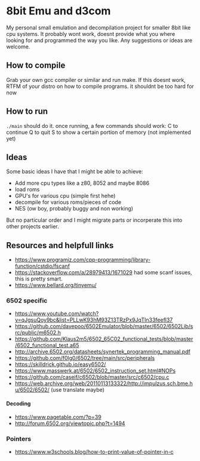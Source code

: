 # 8bit Emu and d3com

My personal small emulation and decompilation project for smaller 8bit like cpu systems.
It probably wont work, doesnt provide what you where looking for and programmed the way you like.
Any suggestions or ideas are welcome.

## How to compile

Grab your own gcc compiler or similar and run make. If this doesnt work, RTFM of your distro on how to compile programs.
it shouldnt be too hard for now

## How to run

``./main`` should do it.
once running, a few commands should work:
C to continue
Q to quit
S to show a certain portion of memory (not implemented yet)

## Ideas

Some basic ideas I have that I might be able to achieve:

* Add more cpu types like a z80, 8052 and maybe 8086
* load roms
* GPU's for various cpu (simple first hehe)
* decompile for various roms/pieces of code
* NES (ow boy, probably buggy and non working)

But no particular order and I might migrate parts or incorperate this into other projects earlier.

## Resources and helpfull links

* <https://www.programiz.com/cpp-programming/library-function/cstdio/fscanf>
* <https://stackoverflow.com/a/28979413/1671029> had some scanf issues, this is pretty smart.
* <https://www.bellard.org/tinyemu/>

### 6502 specific

* <https://www.youtube.com/watch?v=qJgsuQoy9bc&list=PLLwK93hM93Z13TRzPx9JqTIn33feefl37>
* <https://github.com/davepoo/6502Emulator/blob/master/6502/6502Lib/src/public/m6502.h>
* <https://github.com/Klaus2m5/6502_65C02_functional_tests/blob/master/6502_functional_test.a65>
* <http://archive.6502.org/datasheets/synertek_programming_manual.pdf>
* <https://github.com/f0lg0/6502/tree/main/src/peripherals>
* <https://skilldrick.github.io/easy6502/>
* <https://www.masswerk.at/6502/6502_instruction_set.html#NOPs>
* <https://github.com/caseif/c6502/blob/master/src/c6502/cpu.c>
* <https://web.archive.org/web/20110113133322/http://impulzus.sch.bme.hu/6502/6502/> (use translate maybe)

#### Decoding

* <https://www.pagetable.com/?p=39>
* <http://forum.6502.org/viewtopic.php?t=1494>

### Pointers

* <https://www.w3schools.blog/how-to-print-value-of-pointer-in-c>
